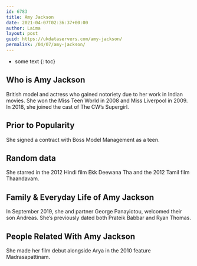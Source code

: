 ```yaml
---
id: 6783
title: Amy Jackson
date: 2021-04-07T02:36:37+00:00
author: Laima
layout: post
guid: https://ukdataservers.com/amy-jackson/
permalink: /04/07/amy-jackson/
---
```


* some text
{: toc}


## Who is Amy Jackson
                  
                  
                  
British model and actress who gained notoriety due to her work in Indian movies. She won the Miss Teen World in 2008 and Miss Liverpool in 2009. In 2018, she joined the cast of The CW&#8217;s Supergirl.
                  
              
            
              
            
                
                
                
## Prior to Popularity
                  
                  
                  
She signed a contract with Boss Model Management as a teen.
                  
              
            
              
            
                
                
                
## Random data
                  
                  
                  
She starred in the 2012 Hindi film Ekk Deewana Tha and the 2012 Tamil film Thaandavam.
                  
              
            
              
            
                
                
                
## Family & Everyday Life of Amy Jackson
                  
                  
                  
In September 2019, she and partner George Panayiotou, welcomed their son Andreas. She&#8217;s previously dated both Prateik Babbar and Ryan Thomas.
                  
              
            
              
            
                
                
                
## People Related With Amy Jackson
                  
                  
                  
She made her film debut alongside Arya in the 2010 feature Madrasapattinam.
                  
              
            
              
            
                
              
            
              
              
            
            
              
            
          
          
          